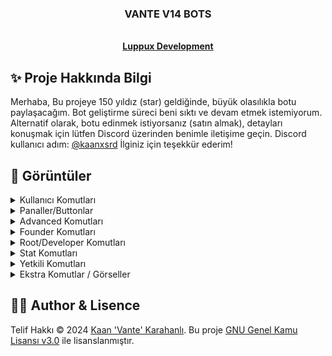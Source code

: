 <p align="center">
  <h3 align="center">VANTE V14 BOTS</h3>

  <p align="center">
    <br />
    <a href="https://discord.gg/luppux"><strong>Luppux Development</strong></a>
  </p>
</p>

## ✨ Proje Hakkında Bilgi
Merhaba, Bu projeye 150 yıldız (star) geldiğinde, büyük olasılıkla botu paylaşacağım. Bot geliştirme süreci beni sıktı ve devam etmek istemiyorum. Alternatif olarak, botu edinmek istiyorsanız (satın almak), detayları konuşmak için lütfen Discord üzerinden benimle iletişime geçin. Discord kullanıcı adım: [@kaanxsrd](https://discord.com/users/155545251866607616) İlginiz için teşekkür ederim!

## 🍭 Görüntüler

<details>
  <summary>Kullanıcı Komutları</summary>

| Komut                  | Resim                                                                                                  |
| ---------------------- | ------------------------------------------------------------------------------------------------------ |
| General Kategorisi | ![General Category Image](https://github.com/vante-dev/Vante-Bots/assets/136744983/18c27be5-02c1-4c16-8059-769ff288a23a) |
| Profil | ![Profil Command Image](https://github.com/vante-dev/Vante-Bots/assets/136744983/50502610-242f-4f78-89be-6df7a241d9e7) |
| Spotify | ![Spotify Command Image](https://github.com/vante-dev/Vante-Bots/assets/136744983/27845ab3-f7bf-4200-8f3c-6af6c4e3e67d) |
| Ship | ![Ship Command Image](https://github.com/vante-dev/Vante-Bots/assets/136744983/64e1f8b3-1b82-43d3-82b7-ca9d3352ffa5) |

</details>

<details>
  <summary>Panaller/Buttonlar</summary>

| Komut                  | Resim                                                                                                  |
| ---------------------- | ------------------------------------------------------------------------------------------------------ |
| Invasion | ![Invasion Image](https://github.com/vante-dev/Vante-Bots/assets/136744983/f32aeae4-17e9-43b6-ba46-2502dd47d84c) |
| Member | ![Member Image](https://github.com/vante-dev/Vante-Bots/assets/136744983/51365259-6ac0-497d-a178-4a464a9021c6) |
| Monthly Role | ![Monthly Role](https://github.com/vante-dev/Vante-Bots/assets/136744983/95664925-28b5-4dab-94b7-6624c21ebaea) |
| AI Register | ![AI Register Panel](https://github.com/vante-dev/Vante-Bots/assets/136744983/bcbfe3b1-f8c0-4249-96ff-9c98c69bca77) |
| Responsibility | ![Responsibility Panel](https://github.com/vante-dev/Vante-Bots/assets/136744983/147bbdac-fd33-4626-9b75-316c8a2ba823) |
| Role Panel | ![Role Panel](https://github.com/vante-dev/Vante-Bots/assets/136744983/ac39c119-8e74-4d85-bbaf-dcc4b7bb9eae) |
| Solving Panel | ![Solving Panel](https://github.com/vante-dev/Vante-Bots/assets/136744983/066617ad-8b5e-4ee9-aba1-d3ca94c54ce7) |
| Private Room | ![Private Room](https://github.com/vante-dev/Vante-Bots/assets/136744983/02a61a0a-b39f-413f-862f-6b6a70799f9f) |
| Private Room Buttons | ![Private Room](https://github.com/vante-dev/Vante-Bots/assets/136744983/d53c634b-be0e-46d5-9a07-815c2ad6f517) |

</details>

<details>
  <summary>Advanced Komutları</summary>

| Komut                  | Resim                                                                                                  |
| ---------------------- | ------------------------------------------------------------------------------------------------------ |
| Advanced Kategorisi | ![image](https://github.com/vante-dev/Vante-Bots/assets/136744983/f13416b2-dfb4-4a7c-b8df-0aeffed5bd61) |
| Say | ![image](https://github.com/vante-dev/Vante-Bots/assets/136744983/312828c2-a33c-451c-b6c6-218073db6c30) |
| Sesli Say | ![image](https://github.com/vante-dev/Vante-Bots/assets/136744983/13a2ca04-c748-4db9-b844-784e94b8f523) |
| Ban List | ![image](https://github.com/vante-dev/Vante-Bots/assets/136744983/a5cb9fac-e20f-40c7-b9e7-bc18a4ee6573) |

</details>

<details>
  <summary>Founder Komutları</summary>

| Komut                  | Resim                                                                                                  |
| ---------------------- | ------------------------------------------------------------------------------------------------------ |
| Founder Kategorisi | ![image](https://github.com/vante-dev/Vante-Bots/assets/136744983/4c6ce815-9127-483c-94c4-c14a1ae46eb9) |
| LeaderBoard (MSG) | ![image](https://github.com/vante-dev/Vante-Bots/assets/136744983/b39e7bd2-2ad2-4680-af11-ada9e64fd05e) |
| LeaderBoard (VOICE) | ![image](https://github.com/vante-dev/Vante-Bots/assets/136744983/ff5996b5-e3c2-4cc0-b2b8-6b5996d79520) |
| Setup | ![image](https://github.com/vante-dev/Vante-Bots/assets/136744983/087fe9b6-09af-4d52-82d8-522384c25083) |

</details>

<details>
  <summary>Root/Developer Komutları</summary>

| Komut                  | Resim                                                                                                  |
| ---------------------- | ------------------------------------------------------------------------------------------------------ |
| Bots | ![image](https://github.com/vante-dev/Vante-Bots/assets/136744983/7adf03d7-f343-414c-9620-ac4459cecfb0) |
| Ping | ![image](https://github.com/vante-dev/Vante-Bots/assets/136744983/a2abfefb-6e41-48dc-8c5a-79488cc218be) |
| Uptime | ![image](https://github.com/vante-dev/Vante-Bots/assets/136744983/c4d62a30-c34a-4d65-9987-6f1c34c95132) |

</details>

<details>
  <summary>Stat Komutları</summary>

| Komut                  | Resim                                                                                                  |
| ---------------------- | ------------------------------------------------------------------------------------------------------ |
| Stat | ![image](https://github.com/vante-dev/Vante-Bots/assets/136744983/fb9fab5b-8488-4e61-8964-016c6f646f54) |
| Level | ![image](https://github.com/vante-dev/Vante-Bots/assets/136744983/fcd354d6-76bd-46d3-a9f1-9ad0b1d15503) |
| Top | ![image](https://github.com/vante-dev/Vante-Bots/assets/136744983/26a3aad1-1b28-4b94-a723-6f96dd40b865) |
| Top | ![image](https://github.com/vante-dev/Vante-Bots/assets/136744983/21c17342-fb2c-4995-a5d5-8926926ffbac) |
| Inivte | ![image](https://github.com/vante-dev/Vante-Bots/assets/136744983/42d42639-563d-4e89-a714-4ce091b682ee) |
| Graph | ![image](https://github.com/vante-dev/Vante-Bots/assets/136744983/8b9057f2-f70f-4748-9d14-f65f3b28c256) |
| Friends | ![image](https://github.com/vante-dev/Vante-Bots/assets/136744983/08ddd991-6310-4209-ab04-645fa9c10da2) |
| Detaylı | ![image](https://github.com/vante-dev/Vante-Bots/assets/136744983/3bd52b2d-8c51-45a7-b6f1-eb84be2d847f) |
| Detaylı (Belirli Tarih) | ![image](https://github.com/vante-dev/Vante-Bots/assets/136744983/c7be1a12-baf3-49c7-bce5-67ede1a76d1b) |

</details>

<details>
  <summary>Yetkili Komutları</summary>

| Komut                  | Resim                                                                                                  |
| ---------------------- | ------------------------------------------------------------------------------------------------------ |
| Yetkili Kategorisi | ![image](https://github.com/vante-dev/Vante-Bots/assets/136744983/645f4531-740f-4b8b-ac6d-448176fdf3fc) |
| Puan | ![image](https://github.com/vante-dev/Vante-Bots/assets/136744983/5f2d419a-acad-4ac3-983e-a400f7e9f637) |
| Görev Al | ![image](https://github.com/vante-dev/Vante-Bots/assets/136744983/568fed02-5147-4c32-92f1-cb3aa9ffefb6) |
| Görevler | ![image](https://github.com/vante-dev/Vante-Bots/assets/136744983/2ee8e021-8763-4a87-9ee7-4fdd82be8ef6) |

</details>

<details>
  <summary>Ekstra Komutlar / Görseller</summary>

|                                                                                                   |
| ------------------------------------------------------------------------------------------------- |
| ![image](https://github.com/vante-dev/Vante-Bots/assets/136744983/e9a4dac4-a835-4131-afd2-795beb185625) |
| ![image](https://github.com/vante-dev/Vante-Bots/assets/136744983/7da952d5-3838-4752-8e91-278d558d42a2) |
| ![image](https://github.com/vante-dev/Vante-Bots/assets/136744983/0796da6c-29d9-4986-a7b8-277197b61b38) |
| ![image](https://github.com/vante-dev/Vante-Bots/assets/136744983/9e03f433-8bc3-4830-8e26-dedd567cc483) |

</details>

## 🐻‍❄️ Author & Lisence


Telif Hakkı © 2024 [Kaan 'Vante' Karahanlı](https://github.com/vante-dev). Bu proje [GNU Genel Kamu Lisansı v3.0](https://github.com/vante-dev/Vante-Bots/blob/main/LICENSE) ile lisanslanmıştır.
